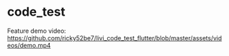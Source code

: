 # code_test

Feature demo video: https://github.com/ricky52be7/livi_code_test_flutter/blob/master/assets/videos/demo.mp4
